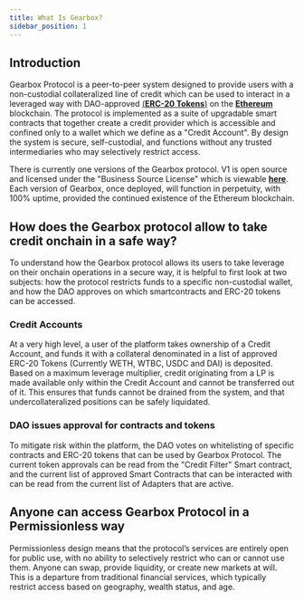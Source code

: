 ```yaml
---
title: What Is Gearbox?
sidebar_position: 1
---
```


## Introduction

Gearbox Protocol is a peer-to-peer system designed to provide users with a non-custodial collateralized line of credit which can be used to interact in a leveraged way with DAO-approved [(**ERC-20 Tokens**)](https://ethereum.org/en/developers/docs/standards/tokens/erc-20/) on the [**Ethereum**](https://ethereum.org/) blockchain. 
The protocol is implemented as a suite of upgradable smart contracts that together create a credit provider which is accessible and confined only to a wallet which we define as a "Credit Account". By design the system is secure, self-custodial, and functions without any trusted intermediaries who may selectively restrict access.


There is currently one versions of the Gearbox protocol. V1 is open source and licensed under the "Business Source License" which is viewable [**here**](https://github.com/Gearbox-protocol/gearbox-contracts/blob/master/LICENSE). Each version of Gearbox, once deployed, will function in perpetuity, with 100% uptime, provided the continued existence of the Ethereum blockchain.

## How does the Gearbox protocol allow to take credit onchain in a safe way?

To understand how the Gearbox protocol allows its users to take leverage on their onchain operations in a secure way, it is helpful to first look at two subjects: how the protocol restricts funds to a specific non-custodial wallet, and how the DAO approves on which smartcontracts and ERC-20 tokens can be accessed. 

### Credit Accounts

At a very high level, a user of the platform takes ownership of a Credit Account, and funds it with a collateral denominated in a list of approved ERC-20 Tokens (Currently WETH, WTBC, USDC and DAI) is deposited. Based on a maximum leverage multiplier, credit originating from a LP is made available only within the Credit Account and cannot be transferred out of it.
This ensures that funds cannot be drained from the system, and that undercollateralized positions can be safely liquidated.

### DAO issues approval for contracts and tokens

To mitigate risk within the platform, the DAO votes on whitelisting of specific contracts and ERC-20 tokens that can be used by Gearbox Protocol.
The current token approvals can be read from the "Credit Filter" Smart contract, and the current list of approved Smart Contracts that can be interacted with can be read from the current list of Adapters that are active.

## Anyone can access Gearbox Protocol in a Permissionless way

Permissionless design means that the protocol’s services are entirely open for public use, with no ability to selectively restrict who can or cannot use them. Anyone can swap, provide liquidity, or create new markets at will. This is a departure from traditional financial services, which typically restrict access based on geography, wealth status, and age.
